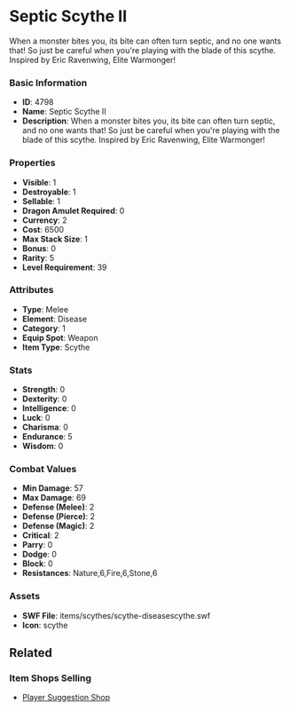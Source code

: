# Septic Scythe II

When a monster bites you, its bite can often turn septic, and no one wants that! So just be careful when you're playing with the blade of this scythe.  Inspired by Eric Ravenwing, Elite Warmonger!

### Basic Information

- **ID**: 4798
- **Name**: Septic Scythe II
- **Description**: When a monster bites you, its bite can often turn septic, and no one wants that! So just be careful when you&#039;re playing with the blade of this scythe.  Inspired by Eric Ravenwing, Elite Warmonger!

### Properties

- **Visible**: 1
- **Destroyable**: 1
- **Sellable**: 1
- **Dragon Amulet Required**: 0
- **Currency**: 2
- **Cost**: 6500
- **Max Stack Size**: 1
- **Bonus**: 0
- **Rarity**: 5
- **Level Requirement**: 39

### Attributes

- **Type**: Melee
- **Element**: Disease
- **Category**: 1
- **Equip Spot**: Weapon
- **Item Type**: Scythe

### Stats

- **Strength**: 0
- **Dexterity**: 0
- **Intelligence**: 0
- **Luck**: 0
- **Charisma**: 0
- **Endurance**: 5
- **Wisdom**: 0

### Combat Values

- **Min Damage**: 57
- **Max Damage**: 69
- **Defense (Melee)**: 2
- **Defense (Pierce)**: 2
- **Defense (Magic)**: 2
- **Critical**: 2
- **Parry**: 0
- **Dodge**: 0
- **Block**: 0
- **Resistances**: Nature,6,Fire,6,Stone,6

### Assets

- **SWF File**: items/scythes/scythe-diseasescythe.swf
- **Icon**: scythe

## Related

### Item Shops Selling

- [Player Suggestion Shop](../item-shops/135-player-suggestion-shop.md)

